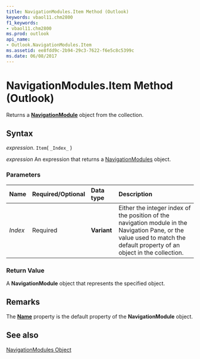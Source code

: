 ```yaml
---
title: NavigationModules.Item Method (Outlook)
keywords: vbaol11.chm2800
f1_keywords:
- vbaol11.chm2800
ms.prod: outlook
api_name:
- Outlook.NavigationModules.Item
ms.assetid: ee8fdd9c-2b94-29c3-7622-f6e5c8c5399c
ms.date: 06/08/2017
---
```



# NavigationModules.Item Method (Outlook)

Returns a  **[NavigationModule](Outlook.NavigationModule.md)** object from the collection.


## Syntax

 _expression_. `Item`( `_Index_` )

 _expression_ An expression that returns a [NavigationModules](./Outlook.NavigationModules.md) object.


### Parameters



|Name|Required/Optional|Data type|Description|
|:-----|:-----|:-----|:-----|
| _Index_|Required| **Variant**|Either the integer index of the position of the navigation module in the Navigation Pane, or the value used to match the default property of an object in the collection.|

### Return Value

A  **NavigationModule** object that represents the specified object.


## Remarks

The  **[Name](Outlook.NavigationModule.Name.md)** property is the default property of the **NavigationModule** object.


## See also


[NavigationModules Object](Outlook.NavigationModules.md)

